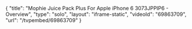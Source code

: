 {
    "title": "Mophie Juice Pack Plus For Apple iPhone 6 3073JPPIP6 - Overview",
    "type": "solo",
    "layout": "iframe-static",
    "videoId": "69863709",
    "url": "\/tvpembed\/69863709"
}